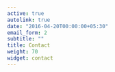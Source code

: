```yaml
---
active: true
autolink: true
date: "2016-04-20T00:00:00+05:30"
email_form: 2
subtitle: ""
title: Contact
weight: 70
widget: contact
---
```


